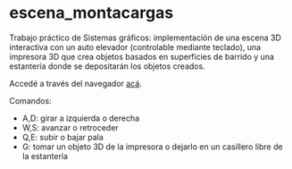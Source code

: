 # escena_montacargas
Trabajo práctico de Sistemas gráficos: implementación de una escena 3D interactiva con un auto elevador (controlable mediante teclado), una impresora 3D que crea objetos basados en superficies de barrido y una estantería donde se depositarán los objetos creados.


Accedé a través del navegador [acá](https://tomasarrachea.github.io/escena_montacargas/).


Comandos:
- A,D: girar a izquierda o derecha
- W,S: avanzar o retroceder
- Q,E: subir o bajar pala
- G: tomar un objeto 3D de la impresora o dejarlo en un casillero libre de la estantería
